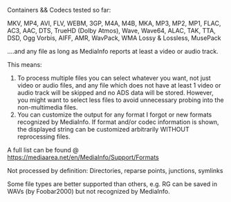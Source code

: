 Containers && Codecs tested so far:

MKV, MP4, AVI, FLV, WEBM, 3GP,
M4A, M4B, MKA, MP3, MP2, MP1, FLAC, AC3, AAC, DTS, TrueHD (Dolby Atmos),
Wave, Wave64, ALAC, TAK, TTA, DSD, Ogg Vorbis, AIFF, AMR, WavPack, WMA Lossy & Lossless, MusePack

....and any file as long as MediaInfo reports at least a video or audio track.

This means:
1.	To process multiple files you can select whatever you want, not just video or audio files,
    and any file which does not have at least 1 video or audio track will be skipped and no ADS data will be stored.
    However, you might want to select less files to avoid unnecessary probing into the non-multimedia files.
2.	You can customize the output for any format I forgot or new formats recognized by MediaInfo.
    If format and/or codec information is shown, the displayed string can be customized arbitrarily WITHOUT reprocessing files.

A full list can be found @ https://mediaarea.net/en/MediaInfo/Support/Formats

Not processed by definition:
    Directories, reparse points, junctions, symlinks

Some file types are better supported than others,
e.g. RG can be saved in WAVs (by Foobar2000) but not recognized by MediaInfo.
